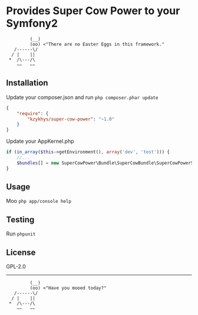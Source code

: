Provides Super Cow Power to your Symfony2
=========================================

             (__)
             (oo) <"There are no Easter Eggs in this framework."
       /------\/
      / |    ||
     *  /\---/\
        ~~   ~~


Installation
------------

Update your composer.json and run `php composer.phar update`

``` json
{
    "require": {
        "kzykhys/super-cow-power": "~1.0"
    }
}
```

Update your AppKernel.php

``` php
if (in_array($this->getEnvironment(), array('dev', 'test'))) {
    //...
    $bundles[] = new SuperCowPower\Bundle\SuperCowBundle\SuperCowPowerSuperCowBundle();
}
```

Usage
-----

Moo `php app/console help`

Testing
-------

Run `phpunit`

License
-------

GPL-2.0

------

             (__)
             (oo) <"Have you mooed today?"
       /------\/
      / |    ||
     *  /\---/\
        ~~   ~~

